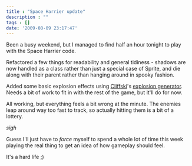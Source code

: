 ```yaml
---
title : "Space Harrier update"
description : ""
tags : []
date: '2009-08-09 23:17:47'
---
```


Been a busy weekend, but I managed to find half an hour tonight to play with the Space Harrier code.

Refactored a few things for readability and general tidiness - shadows are now handled as a class rather than just a special case of Sprite, and die along with their parent rather than hanging around in spooky fashion.

Added some basic explosion effects using <a href="http://positech.co.uk/cliffsblog/">Cliffski</a>'s <a href="http://www.positech.co.uk/content/explosion/explosiongenerator.html">explosion generator</a>. Needs a bit of work to fit in with the rest of the game, but it'll do for now.

All working, but everything feels a bit wrong at the minute. The enemies leap around way too fast to track, so actually hitting them is a bit of a lottery.

*sigh*

Guess I'll just have to *force* myself to spend a whole lot of time this week playing the real thing to get an idea of how gameplay should feel.

It's a hard life ;)

<!--more-->